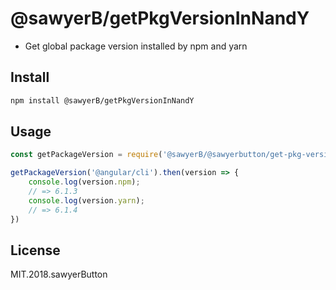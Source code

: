 # @sawyerB/getPkgVersionInNandY

- Get global package version installed by npm and yarn

## Install

```bash
npm install @sawyerB/getPkgVersionInNandY
```

## Usage

```javascript
const getPackageVersion = require('@sawyerB/@sawyerbutton/get-pkg-version-in-npm-and-yarn')

getPackageVersion('@angular/cli').then(version => {
    console.log(version.npm);
    // => 6.1.3
    console.log(version.yarn);
    // => 6.1.4
})
```

## License
MIT.2018.sawyerButton